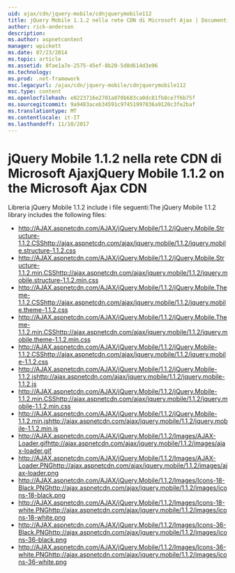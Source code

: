 ```yaml
---
uid: ajax/cdn/jquery-mobile/cdnjquerymobile112
title: jQuery Mobile 1.1.2 nella rete CDN di Microsoft Ajax | Documenti Microsoft
author: rick-anderson
description: 
ms.author: aspnetcontent
manager: wpickett
ms.date: 07/23/2014
ms.topic: article
ms.assetid: 8fae1a7e-2575-45ef-8b20-5d8d614d3e96
ms.technology: 
ms.prod: .net-framework
msc.legacyurl: /ajax/cdn/jquery-mobile/cdnjquerymobile112
msc.type: content
ms.openlocfilehash: e0223716e2701a070b683ca0dc81fb8ce7f6b75f
ms.sourcegitcommit: 9a9483aceb34591c97451997036a9120c3fe2baf
ms.translationtype: MT
ms.contentlocale: it-IT
ms.lasthandoff: 11/10/2017
---
```

<a name="jquery-mobile-112-on-the-microsoft-ajax-cdn"></a><span data-ttu-id="c49e3-102">jQuery Mobile 1.1.2 nella rete CDN di Microsoft Ajax</span><span class="sxs-lookup"><span data-stu-id="c49e3-102">jQuery Mobile 1.1.2 on the Microsoft Ajax CDN</span></span>
====================
<span data-ttu-id="c49e3-103">Libreria jQuery Mobile 1.1.2 include i file seguenti:</span><span class="sxs-lookup"><span data-stu-id="c49e3-103">The jQuery Mobile 1.1.2 library includes the following files:</span></span>

- <span data-ttu-id="c49e3-104">http://AJAX.aspnetcdn.com/AJAX/jQuery.Mobile/1.1.2/jQuery.Mobile.Structure-1.1.2.CSS</span><span class="sxs-lookup"><span data-stu-id="c49e3-104">http://ajax.aspnetcdn.com/ajax/jquery.mobile/1.1.2/jquery.mobile.structure-1.1.2.css</span></span>
- <span data-ttu-id="c49e3-105">http://AJAX.aspnetcdn.com/AJAX/jQuery.Mobile/1.1.2/jQuery.Mobile.Structure-1.1.2.min.CSS</span><span class="sxs-lookup"><span data-stu-id="c49e3-105">http://ajax.aspnetcdn.com/ajax/jquery.mobile/1.1.2/jquery.mobile.structure-1.1.2.min.css</span></span>
- <span data-ttu-id="c49e3-106">http://AJAX.aspnetcdn.com/AJAX/jQuery.Mobile/1.1.2/jQuery.Mobile.Theme-1.1.2.CSS</span><span class="sxs-lookup"><span data-stu-id="c49e3-106">http://ajax.aspnetcdn.com/ajax/jquery.mobile/1.1.2/jquery.mobile.theme-1.1.2.css</span></span>
- <span data-ttu-id="c49e3-107">http://AJAX.aspnetcdn.com/AJAX/jQuery.Mobile/1.1.2/jQuery.Mobile.Theme-1.1.2.min.CSS</span><span class="sxs-lookup"><span data-stu-id="c49e3-107">http://ajax.aspnetcdn.com/ajax/jquery.mobile/1.1.2/jquery.mobile.theme-1.1.2.min.css</span></span>
- <span data-ttu-id="c49e3-108">http://AJAX.aspnetcdn.com/AJAX/jQuery.Mobile/1.1.2/jQuery.Mobile-1.1.2.CSS</span><span class="sxs-lookup"><span data-stu-id="c49e3-108">http://ajax.aspnetcdn.com/ajax/jquery.mobile/1.1.2/jquery.mobile-1.1.2.css</span></span>
- <span data-ttu-id="c49e3-109">http://AJAX.aspnetcdn.com/AJAX/jQuery.Mobile/1.1.2/jQuery.Mobile-1.1.2.js</span><span class="sxs-lookup"><span data-stu-id="c49e3-109">http://ajax.aspnetcdn.com/ajax/jquery.mobile/1.1.2/jquery.mobile-1.1.2.js</span></span>
- <span data-ttu-id="c49e3-110">http://AJAX.aspnetcdn.com/AJAX/jQuery.Mobile/1.1.2/jQuery.Mobile-1.1.2.min.CSS</span><span class="sxs-lookup"><span data-stu-id="c49e3-110">http://ajax.aspnetcdn.com/ajax/jquery.mobile/1.1.2/jquery.mobile-1.1.2.min.css</span></span>
- <span data-ttu-id="c49e3-111">http://AJAX.aspnetcdn.com/AJAX/jQuery.Mobile/1.1.2/jQuery.Mobile-1.1.2.min.js</span><span class="sxs-lookup"><span data-stu-id="c49e3-111">http://ajax.aspnetcdn.com/ajax/jquery.mobile/1.1.2/jquery.mobile-1.1.2.min.js</span></span>
- <span data-ttu-id="c49e3-112">http://AJAX.aspnetcdn.com/AJAX/jQuery.Mobile/1.1.2/Images/AJAX-Loader.gif</span><span class="sxs-lookup"><span data-stu-id="c49e3-112">http://ajax.aspnetcdn.com/ajax/jquery.mobile/1.1.2/images/ajax-loader.gif</span></span>
- <span data-ttu-id="c49e3-113">http://AJAX.aspnetcdn.com/AJAX/jQuery.Mobile/1.1.2/Images/AJAX-Loader.PNG</span><span class="sxs-lookup"><span data-stu-id="c49e3-113">http://ajax.aspnetcdn.com/ajax/jquery.mobile/1.1.2/images/ajax-loader.png</span></span>
- <span data-ttu-id="c49e3-114">http://AJAX.aspnetcdn.com/AJAX/jQuery.Mobile/1.1.2/Images/Icons-18-Black.PNG</span><span class="sxs-lookup"><span data-stu-id="c49e3-114">http://ajax.aspnetcdn.com/ajax/jquery.mobile/1.1.2/images/icons-18-black.png</span></span>
- <span data-ttu-id="c49e3-115">http://AJAX.aspnetcdn.com/AJAX/jQuery.Mobile/1.1.2/Images/Icons-18-white.PNG</span><span class="sxs-lookup"><span data-stu-id="c49e3-115">http://ajax.aspnetcdn.com/ajax/jquery.mobile/1.1.2/images/icons-18-white.png</span></span>
- <span data-ttu-id="c49e3-116">http://AJAX.aspnetcdn.com/AJAX/jQuery.Mobile/1.1.2/Images/Icons-36-Black.PNG</span><span class="sxs-lookup"><span data-stu-id="c49e3-116">http://ajax.aspnetcdn.com/ajax/jquery.mobile/1.1.2/images/icons-36-black.png</span></span>
- <span data-ttu-id="c49e3-117">http://AJAX.aspnetcdn.com/AJAX/jQuery.Mobile/1.1.2/Images/Icons-36-white.PNG</span><span class="sxs-lookup"><span data-stu-id="c49e3-117">http://ajax.aspnetcdn.com/ajax/jquery.mobile/1.1.2/images/icons-36-white.png</span></span>
